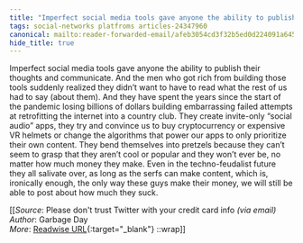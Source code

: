 ```yaml
---
title: "Imperfect social media tools gave anyone the ability to publish ..."
tags: social-networks platfroms articles-24347960
canonical: mailto:reader-forwarded-email/afeb3054cd3f32b5ed0d224091a64514
hide_title: true
---
```


Imperfect social media tools gave anyone the ability to publish their thoughts and communicate. And the men who got rich from building those tools suddenly realized they didn’t want to have to read what the rest of us had to say (about them). And they have spent the years since the start of the pandemic losing billions of dollars building embarrassing failed attempts at retrofitting the internet into a country club. They create invite-only “social audio” apps, they try and convince us to buy cryptocurrency or expensive VR helmets or change the algorithms that power our apps to only prioritize their own content. They bend themselves into pretzels because they can’t seem to grasp that they aren’t cool or popular and they won’t ever be, no matter how much money they make. Even in the techno-feudalist future they all salivate over, as long as the serfs can make content, which is, ironically enough, the only way these guys make their money, we will still be able to post about how much they suck.


[[_Source_: Please don't trust Twitter with your credit card info _(via email)_<br>
_Author_: Garbage Day<br>
_More_: [Readwise URL](https://readwise.io/open/475481647){:target="_blank"}
::wrap]]